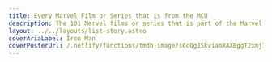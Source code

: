 ```yaml
---
title: Every Marvel Film or Series that is from the MCU
description: The 101 Marvel films or series that is part of the Marvel Cinematic Universe
layout: ../../layouts/list-story.astro
coverAriaLabel: Iron Man
coverPosterUrl: /.netlify/functions/tmdb-image/s6cQgJSkviamXAXBggT2xmj7JiG.webp?transparent=0
---
```


